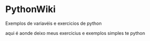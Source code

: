 # PythonWiki
Exemplos de variavéis e exercicios de python

aqui é aonde deixo meus exercicius e exemplos simples te python
